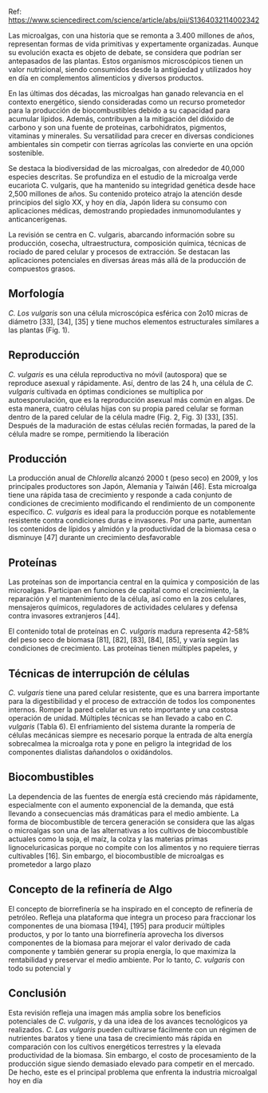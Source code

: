 Ref:
https://www.sciencedirect.com/science/article/abs/pii/S1364032114002342

Las microalgas, con una historia que se remonta a 3.400 millones de años, representan formas de vida primitivas y expertamente organizadas. Aunque su evolución exacta es objeto de debate, se considera que podrían ser antepasados de las plantas. Estos organismos microscópicos tienen un valor nutricional, siendo consumidos desde la antigüedad y utilizados hoy en día en complementos alimenticios y diversos productos.

En las últimas dos décadas, las microalgas han ganado relevancia en el contexto energético, siendo consideradas como un recurso prometedor para la producción de biocombustibles debido a su capacidad para acumular lípidos. Además, contribuyen a la mitigación del dióxido de carbono y son una fuente de proteínas, carbohidratos, pigmentos, vitaminas y minerales. Su versatilidad para crecer en diversas condiciones ambientales sin competir con tierras agrícolas las convierte en una opción sostenible.

Se destaca la biodiversidad de las microalgas, con alrededor de 40,000 especies descritas. Se profundiza en el estudio de la microalga verde eucariota C. vulgaris, que ha mantenido su integridad genética desde hace 2,500 millones de años. Su contenido proteico atrajo la atención desde principios del siglo XX, y hoy en día, Japón lidera su consumo con aplicaciones médicas, demostrando propiedades inmunomodulantes y anticancerígenas.

La revisión se centra en C. vulgaris, abarcando información sobre su producción, cosecha, ultraestructura, composición química, técnicas de rociado de pared celular y procesos de extracción. Se destacan las aplicaciones potenciales en diversas áreas más allá de la producción de compuestos grasos.
## Morfología

_C. Los vulgaris_ son una célula microscópica esférica con 2o10 micras de diámetro [33], [34], [35] y tiene muchos elementos estructurales similares a las plantas (Fig. 1).

## Reproducción

_C. vulgaris_ es una célula reproductiva no móvil (autospora) que se reproduce asexual y rápidamente. Así, dentro de las 24 h, una célula de _C. vulgaris_ cultivada en óptimas condiciones se multiplica por autoesporulación, que es la reproducción asexual más común en algas. De esta manera, cuatro células hijas con su propia pared celular se forman dentro de la pared celular de la célula madre (Fig. 2, Fig. 3) [33], [35]. Después de la maduración de estas células recién formadas, la pared de la célula madre se rompe, permitiendo la liberación

## Producción

La producción anual de _Chlorella_ alcanzó 2000 t (peso seco) en 2009, y los principales productores son Japón, Alemania y Taiwán [46]. Esta microalga tiene una rápida tasa de crecimiento y responde a cada conjunto de condiciones de crecimiento modificando el rendimiento de un componente específico. _C. vulgaris_ es ideal para la producción porque es notablemente resistente contra condiciones duras e invasores. Por una parte, aumentan los contenidos de lípidos y almidón y la productividad de la biomasa cesa o disminuye [47] durante un crecimiento desfavorable

## Proteínas

Las proteínas son de importancia central en la química y composición de las microalgas. Participan en funciones de capital como el crecimiento, la reparación y el mantenimiento de la célula, así como en la zos celulares, mensajeros químicos, reguladores de actividades celulares y defensa contra invasores extranjeros [44].

El contenido total de proteínas en _C. vulgaris_ madura representa 42-58% del peso seco de biomasa [81], [82], [83], [84], [85], y varía según las condiciones de crecimiento. Las proteínas tienen múltiples papeles, y

## Técnicas de interrupción de células

_C. vulgaris_ tiene una pared celular resistente, que es una barrera importante para la digestibilidad y el proceso de extracción de todos los componentes internos. Romper la pared celular es un reto importante y una costosa operación de unidad. Múltiples técnicas se han llevado a cabo en _C. vulgaris_ (Tabla 6). El enfriamiento del sistema durante la rompería de células mecánicas siempre es necesario porque la entrada de alta energía sobrecalmea la microalga rota y pone en peligro la integridad de los componentes dialistas dañandolos o oxidándolos.

## Biocombustibles

La dependencia de las fuentes de energía está creciendo más rápidamente, especialmente con el aumento exponencial de la demanda, que está llevando a consecuencias más dramáticas para el medio ambiente. La forma de biocombustible de tercera generación se considera que las algas o microalgas son una de las alternativas a los cultivos de biocombustible actuales como la soja, el maíz, la colza y las materias primas lignoceluricasicas porque no compite con los alimentos y no requiere tierras cultivables [16]. Sin embargo, el biocombustible de microalgas es prometedor a largo plazo

## Concepto de la refinería de Algo

El concepto de biorrefinería se ha inspirado en el concepto de refinería de petróleo. Refleja una plataforma que integra un proceso para fraccionar los componentes de una biomasa [194], [195] para producir múltiples productos, y por lo tanto una biorrefinería aprovecha los diversos componentes de la biomasa para mejorar el valor derivado de cada componente y también generar su propia energía, lo que maximiza la rentabilidad y preservar el medio ambiente. Por lo tanto, _C. vulgaris_ con todo su potencial y

## Conclusión

Esta revisión refleja una imagen más amplia sobre los beneficios potenciales de _C. vulgaris_, y da una idea de los avances tecnológicos ya realizados. _C. Las vulgaris_ pueden cultivarse fácilmente con un régimen de nutrientes baratos y tiene una tasa de crecimiento más rápida en comparación con los cultivos energéticos terrestres y la elevada productividad de la biomasa. Sin embargo, el costo de procesamiento de la producción sigue siendo demasiado elevado para competir en el mercado. De hecho, este es el principal problema que enfrenta la industria microalgal hoy en día